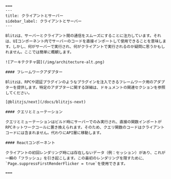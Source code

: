     ===
    ---
    title: クライアントとサーバー
    sidebar_label: クライアントとサーバー
    ---

    Blitzは、サーバーとクライアント間の通信をスムーズにすることに注力しています。それは、UIコンポーネント内でサーバーのコードを直接インポートして使用できることを意味します。しかし、何がサーバーで実行され、何がクライアントで実行されるのか疑問に思うかもしれません。ここでは簡単に概観します。

    ![アーキテクチャ図](/img/architecture-alt.png)

    #### フレームワークアダプター

    Blitzは、RPCや認証プラグインのようなプラグインを注入できるフレームワーク用のアダプターを提供します。特定のアダプターに関する詳細は、ドキュメントの関連セクションを参照してください。

    [@blitzjs/next](/docs/blitzjs-next)

    #### クエリとミューテーション

    クエリとミューテーションはビルド時にサーバーでのみ実行され、直接の関数インポートがRPCネットワークコールに置き換えられます。そのため、クエリ関数のコードはクライアントコードには含まれません。代わりにAPI層に移動します。

    #### Reactコンポーネント

    クライアントの初回レンダリング時には存在しないデータ（例：セッション）があり、これが一瞬の「フラッシュ」を引き起こします。この最初のレンダリングを隠すために、`Page.suppressFirstRenderFlicker = true`を使用できます。

    ===